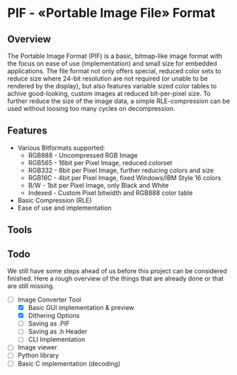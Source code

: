 # PIF - «Portable Image File» Format
## Overview
The Portable Image Format (PIF) is a basic, bitmap-like image format with the focus on ease of use (implementation) and small size for embedded applications. The file format not only offers special, reduced color sets to reduce size where 24-bit resolution are not required (or unable to be rendered by the display), but also features variable sized color tables to achive good-looking, custom images at reduced bit-per-pixel size. To further reduce the size of the image data, a simple RLE-compression can be used without loosing too many cycles on decompression.

## Features
 - Various Bitformats supported:
   - RGB888 - Uncompressed RGB Image
   - RGB565 - 16bit per Pixel Image, reduced colorset
   - RGB332	- 8bit per Pixel Image, further reducing colors and size
   - RGB16C	- 4bit per Pixel Image, fixed Windows/IBM Style 16 colors
   - B/W - 1bit per Pixel Image, only Black and White
   - Indexed - Custom Pixel bitwidth and RGB888 color table
 - Basic Compression (RLE)
 - Ease of use and implementation

## Tools

## Todo
We still have some steps ahead of us before this project can be considered finished. Here a rough overview of the things that are already done or that are still missing.
 - [ ] Image Converter Tool
	- [x] Basic GUI implementation & preview
	- [x] Dithering Options
	- [ ] Saving as .PIF
	- [ ] Saving as .h Header
	- [ ] CLI Implementation
 - [ ] Image viewer
 - [ ] Python library
 - [ ] Basic C implementation (decoding)
